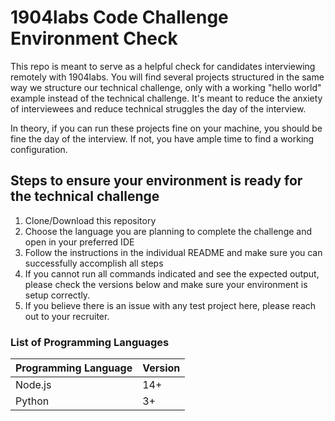 # 1904labs Code Challenge Environment Check

This repo is meant to serve as a helpful check for candidates interviewing remotely with 1904labs.  You will find several projects structured in the same way we structure our technical challenge, only with a working "hello world" example instead of the technical challenge.  It's meant to reduce the anxiety of interviewees and reduce technical struggles the day of the interview.

In theory, if you can run these projects fine on your machine, you should be fine the day of the interview.  If not, you have ample time to find a working configuration.

## Steps to ensure your environment is ready for the technical challenge
1) Clone/Download this repository
1) Choose the language you are planning to complete the challenge and open in your preferred IDE
1) Follow the instructions in the individual README and make sure you can successfully accomplish all steps
  1) If you cannot run all commands indicated and see the expected output, please check the versions below and make sure your environment is setup correctly.
  1) If you believe there is an issue with any test project here, please reach out to your recruiter.

### List of Programming Languages

| Programming Language | Version  |
|----------------------|----------|
| Node.js              | 14+      |
| Python               | 3+       |

